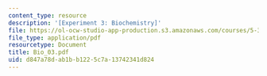 ```yaml
---
content_type: resource
description: '[Experiment 3: Biochemistry]'
file: https://ol-ocw-studio-app-production.s3.amazonaws.com/courses/5-32-intermediate-chemical-experimentation-spring-2003/d847a78dab1bb1225c7a13742341d824_Bio_03.pdf
file_type: application/pdf
resourcetype: Document
title: Bio_03.pdf
uid: d847a78d-ab1b-b122-5c7a-13742341d824
---
```

